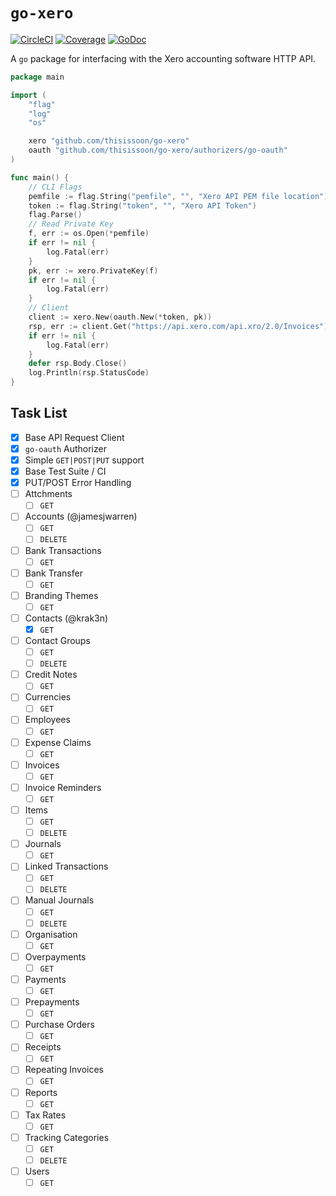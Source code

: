 # `go-xero`

[![CircleCI](https://img.shields.io/circleci/project/github/thisissoon/go-xero.svg)](https://circleci.com/gh/thisissoon/go-xero)
[![Coverage](https://img.shields.io/codecov/c/github/thisissoon/go-xero.svg)](https://codecov.io/gh/thisissoon/go-xero)
[![GoDoc](https://godoc.org/github.com/thisissoon/go-xero?status.svg)](https://godoc.org/github.com/thisissoon/go-xero)

A `go` package for interfacing with the Xero accounting software HTTP API.

``` go
package main

import (
    "flag"
    "log"
    "os"

    xero "github.com/thisissoon/go-xero"
    oauth "github.com/thisissoon/go-xero/authorizers/go-oauth"
)

func main() {
    // CLI Flags
    pemfile := flag.String("pemfile", "", "Xero API PEM file location")
    token := flag.String("token", "", "Xero API Token")
    flag.Parse()
    // Read Private Key
    f, err := os.Open(*pemfile)
    if err != nil {
        log.Fatal(err)
    }
    pk, err := xero.PrivateKey(f)
    if err != nil {
        log.Fatal(err)
    }
    // Client
    client := xero.New(oauth.New(*token, pk))
    rsp, err := client.Get("https://api.xero.com/api.xro/2.0/Invoices")
    if err != nil {
        log.Fatal(err)
    }
    defer rsp.Body.Close()
    log.Println(rsp.StatusCode)
}
```

## Task List

- [x] Base API Request Client
- [x] `go-oauth` Authorizer
- [x] Simple `GET|POST|PUT` support
- [x] Base Test Suite / CI
- [x] PUT/POST Error Handling
- [ ] Attchments
  - [ ] `GET`
- [ ] Accounts (@jamesjwarren)
  - [ ] `GET`
  - [ ] `DELETE`
- [ ] Bank Transactions
  - [ ] `GET`
- [ ] Bank Transfer
  - [ ] `GET`
- [ ] Branding Themes
  - [ ] `GET`
- [ ] Contacts (@krak3n)
  - [x] `GET`
- [ ] Contact Groups
  - [ ] `GET`
  - [ ] `DELETE`
- [ ] Credit Notes
  - [ ] `GET`
- [ ] Currencies
  - [ ] `GET`
- [ ] Employees
  - [ ] `GET`
- [ ] Expense Claims
  - [ ] `GET`
- [ ] Invoices
  - [ ] `GET`
- [ ] Invoice Reminders
  - [ ] `GET`
- [ ] Items
  - [ ] `GET`
  - [ ] `DELETE`
- [ ] Journals
  - [ ] `GET`
- [ ] Linked Transactions
  - [ ] `GET`
  - [ ] `DELETE`
- [ ] Manual Journals
  - [ ] `GET`
  - [ ] `DELETE`
- [ ] Organisation
  - [ ] `GET`
- [ ] Overpayments
  - [ ] `GET`
- [ ] Payments
  - [ ] `GET`
- [ ] Prepayments
  - [ ] `GET`
- [ ] Purchase Orders
  - [ ] `GET`
- [ ] Receipts
  - [ ] `GET`
- [ ] Repeating Invoices
  - [ ] `GET`
- [ ] Reports
  - [ ] `GET`
- [ ] Tax Rates
  - [ ] `GET`
- [ ] Tracking Categories
  - [ ] `GET`
  - [ ] `DELETE`
- [ ] Users
  - [ ] `GET`
